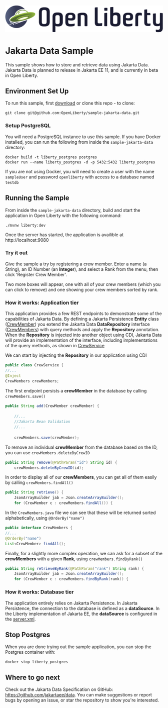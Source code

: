 ![](https://github.com/OpenLiberty/open-liberty/blob/master/logos/logo_horizontal_light_navy.png)

# Jakarta Data Sample
This sample shows how to store and retrieve data using Jakarta Data. Jakarta Data is planned to release in Jakarta EE 11, and is currently in beta in Open Liberty.

## Environment Set Up
To run this sample, first [download](https://github.com/OpenLiberty/sample-jakarta-data/archive/main.zip) or clone this repo - to clone:
```
git clone git@github.com:OpenLiberty/sample-jakarta-data.git
```

### Setup PostgreSQL
You will need a PostgreSQL instance to use this sample. If you have Docker installed, you can run the following from inside the `sample-jakarta-data` directory:

```
docker build -t liberty_postgres postgres
docker run --name liberty_postgres -d -p 5432:5432 liberty_postgres
```
If you are not using Docker, you will need to create a user with the name `sampleUser` and password `openliberty` with access to a database named `testdb`

## Running the Sample
From inside the `sample-jakarta-data` directory, build and start the application in Open Liberty with the following command:
```
./mvnw liberty:dev
```

Once the server has started, the application is availible at http://localhost:9080

### Try it out
Give the sample a try by registering a crew member. Enter a name (a String), an ID Number (an **Integer**), and select a Rank from the menu, then click 'Register Crew Member'.

Two more boxes will appear, one with all of your crew members (which you can click to remove) and one showing your crew members sorted by rank.

### How it works: Application tier
This application provides a few REST endpoints to demonstrate some of the capabilities of Jakarta Data. By defining a Jakarta Persistence **Entity** class ([CrewMember](src/main/java/io/openliberty/sample/application/CrewMember.java)) you extend the Jakarta Data **DataRepository** interface ([CrewMembers](src/main/java/io/openliberty/sample/application/CrewMembers.java)) with query methods and apply the **Repository** annotation. When the **Repository** is injected into another object using CDI, Jakarta Data will provide an implementation of the interface, including implementations of the query methods, as shown in [CrewService](src/main/java/io/openliberty/sample/application/CrewService.java)

We can start by injecting the **Repository** in our application using CDI

```java
public class CrewService {
//...
@Inject
CrewMembers crewMembers;
```

The first endpoint persists a **crewMember** in the database by calling `crewMembers.save()`

```java
public String add(CrewMember crewMember) {
    
    //...
    //Jakarta Bean Validation
    //...

    crewMembers.save(crewMember);
```

To remove an individual **crewMember** from the database based on the ID, you can use `crewMembers.deleteByCrewID`
```java
public String remove(@PathParam("id") String id) {
    crewMembers.deleteByCrewID(id);
```

In order to display all of our **crewMembers**, you can get all of them easily by calling `crewMembers.findAll()`
```java
public String retrieve() {
    JsonArrayBuilder jab = Json.createArrayBuilder();
    for (CrewMember c : crewMembers.findAll()) {	
```
In the `CrewMembers.java` file we can see that these will be returned sorted alphabetically, using `@OrderBy("name")`
```java
public interface CrewMembers {
//...
@OrderBy("name")
List<CrewMember> findAll();
```

Finally, for a slightly more complex operation, we can ask for a subset of the **crewMembers** with a given **Rank**, using `crewMembers.findByRank()`
```java
public String retrieveByRank(@PathParam("rank") String rank) {
    JsonArrayBuilder jab = Json.createArrayBuilder();
    for (CrewMember c : crewMembers.findByRank(rank)) {	
```

### How it works: Database tier
The application entirely relies on Jakarta Persistence. In Jakarta Persistence, the connection to the database is defined as a **dataSource**. In the Liberty implementation of Jakarta EE, the **dataSource** is configured in the [server.xml](src/main/liberty/config/server.xml).

## Stop Postgres
When you are done trying out the sample application, you can stop the Postgres container with:
```
docker stop liberty_postgres
```

## Where to go next

Check out the Jakarta Data Specification on GitHub: https://github.com/jakartaee/data.
You can make suggestions or report bugs by opening an issue, or star the repository to show you're interested.
